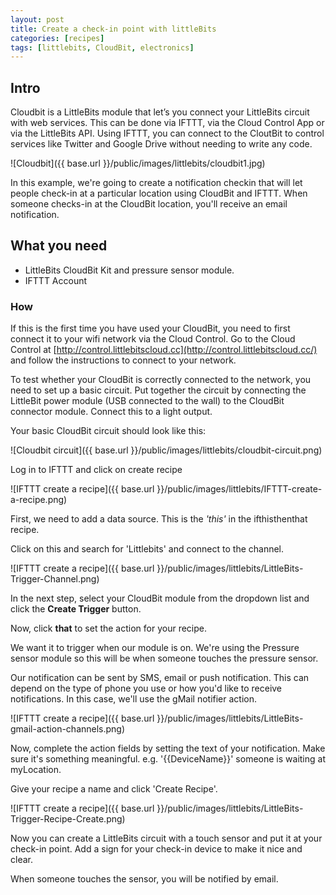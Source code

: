 ```yaml
---
layout: post
title: Create a check-in point with littleBits
categories: [recipes]
tags: [littlebits, CloudBit, electronics]
---
```


## Intro
Cloudbit is a LittleBits module that let’s you connect your LittleBits circuit with web services. This can be done via IFTTT, via the Cloud Control App or via the LittleBits API. Using IFTTT, you can connect to the CloutBit to control services like Twitter and Google Drive without needing to write any code.

![Cloudbit]({{ base.url }}/public/images/littlebits/cloudbit1.jpg)

In this example, we're going to create a notification checkin that will let people check-in at a particular location using CloudBit and IFTTT. When someone checks-in at the CloudBit location, you'll receive an email notification. 

## What you need

- LittleBits CloudBit Kit and pressure sensor module.
- IFTTT Account

### How

If this is the first time you have used your CloudBit, you need to first connect it to your wifi network via the Cloud Control. Go to the Cloud Control at [http://control.littlebitscloud.cc](http://control.littlebitscloud.cc/) and follow the instructions to connect to your network.

To test whether your CloudBit is correctly connected to the network, you need to set up a basic circuit. Put together the circuit by connecting the LittleBit power module (USB connected to the wall) to the CloudBit connector module. Connect this to a light output.

Your basic CloudBit circuit should look like this:

![Cloudbit circuit]({{ base.url }}/public/images/littlebits/cloudbit-circuit.png)

Log in to IFTTT and click on create recipe

![IFTTT create a recipe]({{ base.url }}/public/images/littlebits/IFTTT-create-a-recipe.png)

First, we need to add a data source. This is the *'this'* in the ifthisthenthat recipe.

Click on this and search for 'Littlebits' and connect to the channel.

![IFTTT create a recipe]({{ base.url }}/public/images/littlebits/LittleBits-Trigger-Channel.png)

In the next step, select your CloudBit module from the dropdown list and click the **Create Trigger** button.

Now, click **that** to set the action for your recipe.

We want it to trigger when our module is on. We're using the Pressure sensor module so this will be when someone touches the pressure sensor.

Our notification can be sent by SMS, email or push notification. This can depend on the type of phone you use or how you'd like to receive notifications. In this case, we'll use the gMail notifier action.

![IFTTT create a recipe]({{ base.url }}/public/images/littlebits/LittleBits-gmail-action-channels.png)

Now, complete the action fields by setting the text of your notification. Make sure it's something meaningful. e.g. '{{DeviceName}}' someone is waiting at myLocation.

Give your recipe a name and click 'Create Recipe'.

![IFTTT create a recipe]({{ base.url }}/public/images/littlebits/LittleBits-Trigger-Recipe-Create.png)

Now you can create a LittleBits circuit with a touch sensor and put it at your check-in point. Add a sign for your check-in device to make it nice and clear.

When someone touches the sensor, you will be notified by email.
